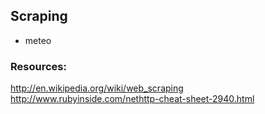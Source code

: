 ## Scraping


- meteo


### 

### Resources:

http://en.wikipedia.org/wiki/web_scraping
http://www.rubyinside.com/nethttp-cheat-sheet-2940.html